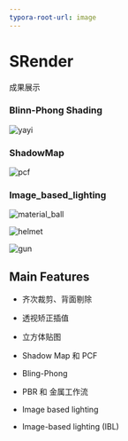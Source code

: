 ```yaml
---
typora-root-url: image
---
```


#  SRender

成果展示

### Blinn-Phong Shading

![yayi](/yayi.png)

### ShadowMap

![pcf](/pcf.png)

### Image_based_lighting

![material_ball](/material_ball.png)

![helmet](/helmet.png)

![gun](/gun.png)

## Main Features

* 齐次裁剪、背面剔除

* 透视矫正插值

* 立方体贴图

* Shadow Map 和 PCF

* Bling-Phong 

* PBR 和 金属工作流

* Image based lighting

* Image-based lighting (IBL)

  



